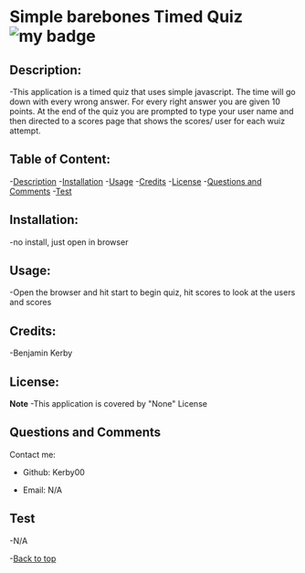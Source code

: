 # Simple barebones Timed Quiz      ![my badge](https://badgen.net/badge/liscense/None/blue)

## Description:
-This application is a timed quiz that uses simple javascript. The time will go down with every wrong answer. For every right answer you are given 10 points. At the end of the quiz you are prompted to type your user name and then directed to a scores page that shows the scores/ user for each wuiz attempt.

## Table of Content:
-[Description](#description)
-[Installation](#installation)
-[Usage](#usage)
-[Credits](#credits)
-[License](#license)
-[Questions and Comments](#questions-and-comments)
-[Test](#test)
## Installation:
-no install, just open in browser

## Usage:
-Open the browser and hit start to begin quiz, hit scores to look at the users and scores

## Credits:
-Benjamin Kerby

## License: 
**Note**
-This application is covered by "None" License

## Questions and Comments
Contact me:
- Github:  Kerby00

- Email:  N/A

## Test
-N/A

-[Back to top](# )